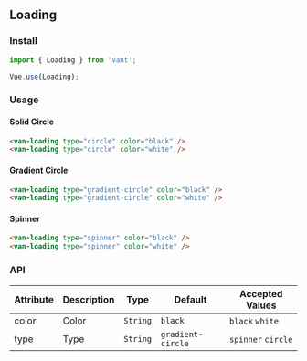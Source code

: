 ## Loading

### Install
``` javascript
import { Loading } from 'vant';

Vue.use(Loading);
```

### Usage

#### Solid Circle

```html
<van-loading type="circle" color="black" />
<van-loading type="circle" color="white" />
```

#### Gradient Circle

```html
<van-loading type="gradient-circle" color="black" />
<van-loading type="gradient-circle" color="white" />
```

#### Spinner

```html
<van-loading type="spinner" color="black" />
<van-loading type="spinner" color="white" />
```

### API

| Attribute | Description | Type | Default | Accepted Values |
|-----------|-----------|-----------|-------------|-------------|
| color | Color | `String` | `black` | `black` `white` |
| type | Type | `String` | `gradient-circle` | `spinner` `circle` |
